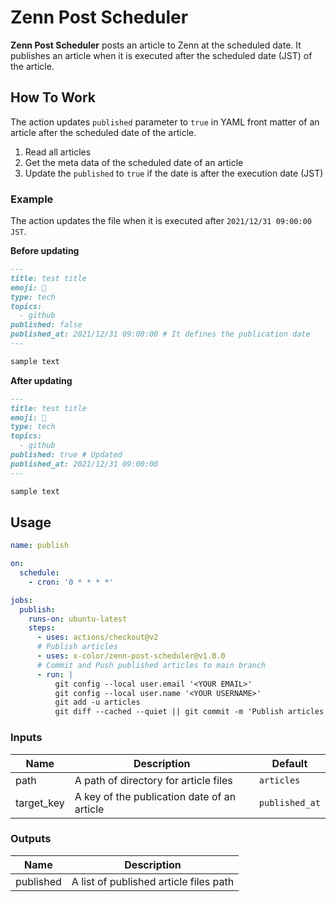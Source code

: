 # Zenn Post Scheduler

**Zenn Post Scheduler** posts an article to Zenn at the scheduled date.
It publishes an article when it is executed after the scheduled date (JST) of the article.

## How To Work

The action updates `published` parameter to `true` in YAML front matter of an article after the scheduled date of the article.

1. Read all articles
2. Get the meta data of the scheduled date of an article
3. Update the `published` to `true` if the date is after the execution date (JST)

### Example

The action updates the file when it is executed after `2021/12/31 09:00:00 JST`.

**Before updating**

```markdown
---
title: test title
emoji: 🦉
type: tech
topics:
  - github
published: false
published_at: 2021/12/31 09:00:00 # It defines the publication date
---

sample text
```

**After updating**

```markdown
---
title: test title
emoji: 🦉
type: tech
topics:
  - github
published: true # Updated
published_at: 2021/12/31 09:00:00
---

sample text
```

## Usage

```yaml
name: publish

on:
  schedule:
    - cron: '0 * * * *'

jobs:
  publish:
    runs-on: ubuntu-latest
    steps:
      - uses: actions/checkout@v2
      # Publish articles
      - uses: x-color/zenn-post-scheduler@v1.0.0
      # Commit and Push published articles to main branch
      - run: |
          git config --local user.email '<YOUR EMAIL>'
          git config --local user.name '<YOUR USERNAME>'
          git add -u articles
          git diff --cached --quiet || git commit -m 'Publish articles' && git push origin main
```

### Inputs

| Name       | Description                                 | Default        |
| ---------- | ------------------------------------------- | -------------- |
| path       | A path of directory for article files       | `articles`     |
| target_key | A key of the publication date of an article | `published_at` |

### Outputs

| Name      | Description                            |
| --------- | -------------------------------------- |
| published | A list of published article files path |
